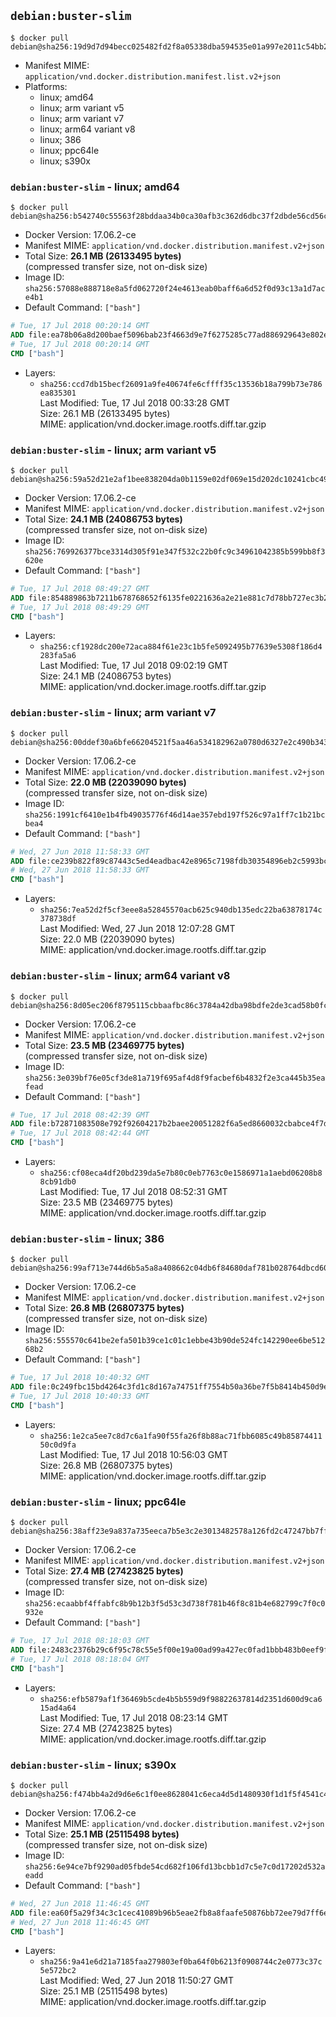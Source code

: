 ## `debian:buster-slim`

```console
$ docker pull debian@sha256:19d9d7d94becc025482fd2f8a05338dba594535e01a997e2011c54bb293711b7
```

-	Manifest MIME: `application/vnd.docker.distribution.manifest.list.v2+json`
-	Platforms:
	-	linux; amd64
	-	linux; arm variant v5
	-	linux; arm variant v7
	-	linux; arm64 variant v8
	-	linux; 386
	-	linux; ppc64le
	-	linux; s390x

### `debian:buster-slim` - linux; amd64

```console
$ docker pull debian@sha256:b542740c55563f28bddaa34b0ca30afb3c362d6dbc37f2dbde56cd56c7906b24
```

-	Docker Version: 17.06.2-ce
-	Manifest MIME: `application/vnd.docker.distribution.manifest.v2+json`
-	Total Size: **26.1 MB (26133495 bytes)**  
	(compressed transfer size, not on-disk size)
-	Image ID: `sha256:57088e888718e8a5fd062720f24e4613eab0baff6a6d52f0d93c13a1d7ace4b1`
-	Default Command: `["bash"]`

```dockerfile
# Tue, 17 Jul 2018 00:20:14 GMT
ADD file:ea78b06a8d200baef5096bab23f4663d9e7f6275285c77ad886929643e802e24 in / 
# Tue, 17 Jul 2018 00:20:14 GMT
CMD ["bash"]
```

-	Layers:
	-	`sha256:ccd7db15becf26091a9fe40674fe6cffff35c13536b18a799b73e786ea835301`  
		Last Modified: Tue, 17 Jul 2018 00:33:28 GMT  
		Size: 26.1 MB (26133495 bytes)  
		MIME: application/vnd.docker.image.rootfs.diff.tar.gzip

### `debian:buster-slim` - linux; arm variant v5

```console
$ docker pull debian@sha256:59a52d21e2af1bee838204da0b1159e02df069e15d202dc10241cbc498db7837
```

-	Docker Version: 17.06.2-ce
-	Manifest MIME: `application/vnd.docker.distribution.manifest.v2+json`
-	Total Size: **24.1 MB (24086753 bytes)**  
	(compressed transfer size, not on-disk size)
-	Image ID: `sha256:769926377bce3314d305f91e347f532c22b0fc9c34961042385b599bb8f3620e`
-	Default Command: `["bash"]`

```dockerfile
# Tue, 17 Jul 2018 08:49:27 GMT
ADD file:854889863b7211b678768652f6135fe0221636a2e21e881c7d78bb727ec3b25c in / 
# Tue, 17 Jul 2018 08:49:29 GMT
CMD ["bash"]
```

-	Layers:
	-	`sha256:cf1928dc200e72aca884f61e23c1b5fe5092495b77639e5308f186d4283fa5a6`  
		Last Modified: Tue, 17 Jul 2018 09:02:19 GMT  
		Size: 24.1 MB (24086753 bytes)  
		MIME: application/vnd.docker.image.rootfs.diff.tar.gzip

### `debian:buster-slim` - linux; arm variant v7

```console
$ docker pull debian@sha256:00ddef30a6bfe66204521f5aa46a534182962a0780d6327e2c490b34353f327e
```

-	Docker Version: 17.06.2-ce
-	Manifest MIME: `application/vnd.docker.distribution.manifest.v2+json`
-	Total Size: **22.0 MB (22039090 bytes)**  
	(compressed transfer size, not on-disk size)
-	Image ID: `sha256:1991cf6410e1b4fb49035776f46d14ae357ebd197f526c97a1ff7c1b21bcbea4`
-	Default Command: `["bash"]`

```dockerfile
# Wed, 27 Jun 2018 11:58:33 GMT
ADD file:ce239b822f89c87443c5ed4eadbac42e8965c7198fdb30354896eb2c5993bc99 in / 
# Wed, 27 Jun 2018 11:58:33 GMT
CMD ["bash"]
```

-	Layers:
	-	`sha256:7ea52d2f5cf3eee8a52845570acb625c940db135edc22ba63878174c378738df`  
		Last Modified: Wed, 27 Jun 2018 12:07:28 GMT  
		Size: 22.0 MB (22039090 bytes)  
		MIME: application/vnd.docker.image.rootfs.diff.tar.gzip

### `debian:buster-slim` - linux; arm64 variant v8

```console
$ docker pull debian@sha256:8d05ec206f8795115cbbaafbc86c3784a42dba98bdfe2de3cad58b0fce9e0f87
```

-	Docker Version: 17.06.2-ce
-	Manifest MIME: `application/vnd.docker.distribution.manifest.v2+json`
-	Total Size: **23.5 MB (23469775 bytes)**  
	(compressed transfer size, not on-disk size)
-	Image ID: `sha256:3e039bf76e05cf3de81a719f695af4d8f9facbef6b4832f2e3ca445b35eafead`
-	Default Command: `["bash"]`

```dockerfile
# Tue, 17 Jul 2018 08:42:39 GMT
ADD file:b72871083508e792f92604217b2baee20051282f6a5ed8660032cbabce4f7d51 in / 
# Tue, 17 Jul 2018 08:42:44 GMT
CMD ["bash"]
```

-	Layers:
	-	`sha256:cf08eca4df20bd239da5e7b80c0eb7763c0e1586971a1aebd06208b88cb91db0`  
		Last Modified: Tue, 17 Jul 2018 08:52:31 GMT  
		Size: 23.5 MB (23469775 bytes)  
		MIME: application/vnd.docker.image.rootfs.diff.tar.gzip

### `debian:buster-slim` - linux; 386

```console
$ docker pull debian@sha256:99af713e744d6b5a5a8a408662c04db6f84680daf781b028764dbcd60a612e59
```

-	Docker Version: 17.06.2-ce
-	Manifest MIME: `application/vnd.docker.distribution.manifest.v2+json`
-	Total Size: **26.8 MB (26807375 bytes)**  
	(compressed transfer size, not on-disk size)
-	Image ID: `sha256:555570c641be2efa501b39ce1c01c1ebbe43b90de524fc142290ee6be51268b2`
-	Default Command: `["bash"]`

```dockerfile
# Tue, 17 Jul 2018 10:40:32 GMT
ADD file:0c249fbc15bd4264c3fd1c8d167a74751ff7554b50a36be7f5b8414b450d9e3c in / 
# Tue, 17 Jul 2018 10:40:33 GMT
CMD ["bash"]
```

-	Layers:
	-	`sha256:1e2ca5ee7c8d7c6a1fa90f55fa26f8b88ac71fbb6085c49b8587441150c0d9fa`  
		Last Modified: Tue, 17 Jul 2018 10:56:03 GMT  
		Size: 26.8 MB (26807375 bytes)  
		MIME: application/vnd.docker.image.rootfs.diff.tar.gzip

### `debian:buster-slim` - linux; ppc64le

```console
$ docker pull debian@sha256:38aff23e9a837a735eeca7b5e3c2e3013482578a126fd2c47247bb7ff0ad2fac
```

-	Docker Version: 17.06.2-ce
-	Manifest MIME: `application/vnd.docker.distribution.manifest.v2+json`
-	Total Size: **27.4 MB (27423825 bytes)**  
	(compressed transfer size, not on-disk size)
-	Image ID: `sha256:ecaabbf4ffabfc8b9b12b3f5d53c3d738f781b46f8c81b4e682799c7f0c0932e`
-	Default Command: `["bash"]`

```dockerfile
# Tue, 17 Jul 2018 08:18:03 GMT
ADD file:2483c2376b29c6f95c78c55e5f00e19a00ad99a427ec0fad1bbb483b0eef9f31 in / 
# Tue, 17 Jul 2018 08:18:04 GMT
CMD ["bash"]
```

-	Layers:
	-	`sha256:efb5879af1f36469b5cde4b5b559d9f98822637814d2351d600d9ca615ad4a64`  
		Last Modified: Tue, 17 Jul 2018 08:23:14 GMT  
		Size: 27.4 MB (27423825 bytes)  
		MIME: application/vnd.docker.image.rootfs.diff.tar.gzip

### `debian:buster-slim` - linux; s390x

```console
$ docker pull debian@sha256:f474bb4a2d9d6e6c1f0ee8628041c6eca4d5d1480930f1d1f5f4541c4ca50367
```

-	Docker Version: 17.06.2-ce
-	Manifest MIME: `application/vnd.docker.distribution.manifest.v2+json`
-	Total Size: **25.1 MB (25115498 bytes)**  
	(compressed transfer size, not on-disk size)
-	Image ID: `sha256:6e94ce7bf9290ad05fbde54cd682f106fd13bcbb1d7c5e7c0d17202d532aeadd`
-	Default Command: `["bash"]`

```dockerfile
# Wed, 27 Jun 2018 11:46:45 GMT
ADD file:ea60f5a29f34c3c1cec41089b96b5eae2fb8a8faafe50876bb72ee79d7ff6e5b in / 
# Wed, 27 Jun 2018 11:46:45 GMT
CMD ["bash"]
```

-	Layers:
	-	`sha256:9a41e6d21a7185faa279803ef0ba64f0b6213f0908744c2e0773c37c5e572bc2`  
		Last Modified: Wed, 27 Jun 2018 11:50:27 GMT  
		Size: 25.1 MB (25115498 bytes)  
		MIME: application/vnd.docker.image.rootfs.diff.tar.gzip
